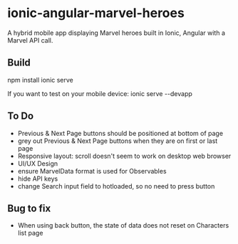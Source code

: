 # ionic-angular-marvel-heroes
A hybrid mobile app displaying Marvel heroes built in Ionic, Angular with a Marvel API call.

## Build
npm install
ionic serve

If you want to test on your mobile device:
ionic serve --devapp

## To Do
- Previous & Next Page buttons should be positioned at bottom of page
- grey out Previous & Next Page buttons when they are on first or last page
- Responsive layout: scroll doesn't seem to work on desktop web browser
- UI/UX Design
- ensure MarvelData format is used for Observables
- hide API keys
- change Search input field to hotloaded, so no need to press button

## Bug to fix
- When using back button, the state of data does not reset on Characters list page
